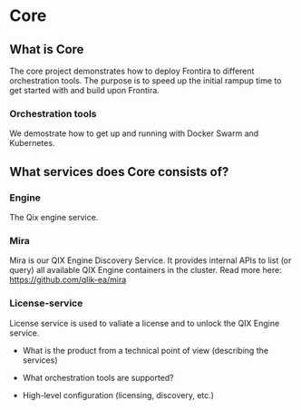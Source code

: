 # Core

## What is Core

The core project demonstrates how to deploy Frontira to different orchestration tools. 
The purpose is to speed up the initial rampup time to get started with and build upon Frontira. 

### Orchestration tools

We demostrate how to get up and running with Docker Swarm and Kubernetes.

## What services does Core consists of?

### Engine

The Qix engine service. 

### Mira

Mira is our QIX Engine Discovery Service. It provides internal APIs to list (or query) all available QIX Engine containers in the cluster. Read more here: https://github.com/qlik-ea/mira

### License-service
License service is used to valiate a license and to unlock the QIX Engine service.





* What is the product from a technical point of view (describing the services)


* What orchestration tools are supported?


* High-level configuration (licensing, discovery, etc.)

